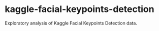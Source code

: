 # kaggle-facial-keypoints-detection
Exploratory analysis of Kaggle Facial Keypoints Detection data.
